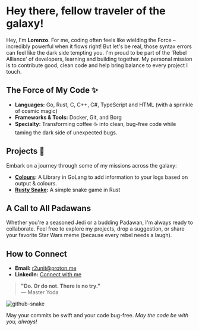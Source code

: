 # Hey there, fellow traveler of the galaxy!

Hey, I'm **Lorenzo**. For me, coding often feels like wielding the Force – incredibly powerful when it flows right! But let's be real, those syntax errors can feel like the dark side tempting you. I'm proud to be part of the 'Rebel Alliance' of developers, learning and building together. My personal mission is to contribute good, clean code and help bring balance to every project I touch.

## The Force of My Code ✨

- **Languages:** Go, Rust, C, C++, C#, TypeScript and HTML (with a sprinkle of cosmic magic)
- **Frameworks & Tools:** Docker, Git, and Borg 
- **Specialty:** Transforming coffee ☕️ into clean, bug-free code while taming the dark side of unexpected bugs.

## Projects 📒

Embark on a journey through some of my missions across the galaxy:

- **[Colours](https://github.com/r2unit/colours):** A Library in GoLang to add information to your logs based on output & colours. 
- **[Rusty Snake](https://github.com/r2unit/rusty-snake):** A simple snake game in Rust 

## A Call to All Padawans

Whether you're a seasoned Jedi or a budding Padawan, I'm always ready to collaborate. Feel free to explore my projects, drop a suggestion, or share your favorite Star Wars meme (because every rebel needs a laugh).

## How to Connect

- **Email:** [r2unit@proton.me](mailto:r2unit@proton.me)
- **LinkedIn:** [Connect with me](https://www.linkedin.com/in/lorenzo-karel/)

> **"Do. Or do not. There is no try."**  
> — Master Yoda

<picture>
  <source media="(prefers-color-scheme: dark)" srcset="github-snake-dark.svg" />
  <source media="(prefers-color-scheme: light)" srcset="github-snake.svg" />
  <img alt="github-snake" src="github-snake.svg" />
</picture>

May your commits be swift and your code bug-free. *May the code be with you, always!*
